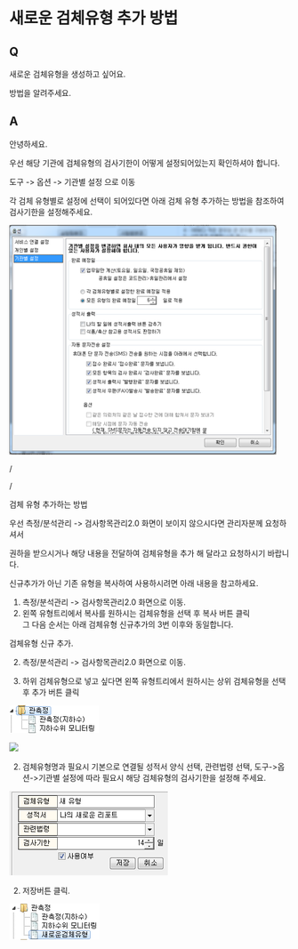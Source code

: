 # 새로운 검체유형 추가 방법

## Q

새로운 검체유형을 생성하고 싶어요.

방법을 알려주세요.

## A

안녕하세요.

우선 해당 기관에 검체유형의 검사기한이 어떻게 설정되어있는지 확인하셔야 합니다.

도구 -&gt; 옵션 -&gt; 기관별 설정 으로 이동

각 검체 유형별로 설정에 선택이 되어있다면 아래 검체 유형 추가하는 방법을 참조하여 검사기한을 설정해주세요.

![](../.gitbook/assets/01-_%20%281%29.png)

/

/

검체 유형 추가하는 방법

우선 측정/분석관리 -&gt; 검사항목관리2.0 화면이 보이지 않으시다면 관리자분께 요청하셔서

권하을 받으시거나 해당 내용을 전달하여 검체유형을 추가 해 달라고 요청하시기 바랍니다.

신규추가가 아닌 기존 유형을 복사하여 사용하시려면 아래 내용을 참고하세요.  
1. 측정/분석관리 -&gt; 검사항목관리2.0 화면으로 이동.  
1. 왼쪽 유형트리에서 복사를 원하시는 검체유형을 선택 후 복사 버튼 클릭  
그 다음 순서는 아래 검체유형 신규추가의 3번 이후와 동일합니다.

검체유형 신규 추가.

2. 측정/분석관리 -&gt; 검사항목관리2.0 화면으로 이동.

2. 하위 검체유형으로 넣고 싶다면 왼쪽 유형트리에서 원하시는 상위 검체유형을 선택 후 추가 버튼 클릭

![](../.gitbook/assets/02-_%20%281%29.png)

![](https://github.com/wooritech/ilab-user-manual/tree/ccd67ba3c673210c7b8ed25f93692c7b2dd1afa3/assets/faq/004-17/3유형트리_추가버튼.png)

2. 검체유형명과 필요시 기본으로 연결될 성적서 양식 선택, 관련법령 선택, 도구-&gt;옵션-&gt;기관별 설정에 따라 필요시 해당 검체유형의 검사기한을 설정해 주세요.

![](../.gitbook/assets/04%20%284%29.png)

2. 저장버튼 클릭.

![](../.gitbook/assets/05-_%20%287%29.png)

